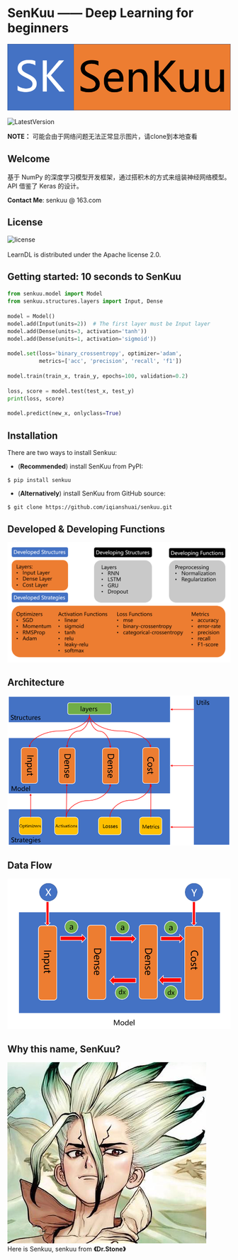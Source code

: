 # SenKuu —— Deep Learning for beginners
![head](other\pics\head.png)

![LatestVersion](https://img.shields.io/badge/LatestVersion-0.1.0-blue.svg)   

**NOTE：** 可能会由于网络问题无法正常显示图片，请clone到本地查看

## Welcome
基于 NumPy 的深度学习模型开发框架，通过搭积木的方式来组装神经网络模型。API 借鉴了 Keras 的设计。

**Contact Me**: senkuu @ 163.com

## License
![license](https://img.shields.io/badge/license-Apache-brightgreen.svg)  
<br/>
LearnDL is distributed under the Apache license 2.0.

## Getting started: 10 seconds to SenKuu
``` python
from senkuu.model import Model
from senkuu.structures.layers import Input, Dense

model = Model()
model.add(Input(units=2))  # The first layer must be Input layer
model.add(Dense(units=3, activation='tanh'))
model.add(Dense(units=1, activation='sigmoid'))

model.set(loss='binary_crossentropy', optimizer='adam',  
          metrics=['acc', 'precision', 'recall', 'f1'])

model.train(train_x, train_y, epochs=100, validation=0.2)

loss, score = model.test(test_x, test_y)
print(loss, score)

model.predict(new_x, onlyclass=True)
```

## Installation
There are two ways to install Senkuu:  
* (**Recommended**) install SenKuu from PyPI:  
``` shell
$ pip install senkuu
```

* (**Alternatively**) install SenKuu from GitHub source:
``` shell
$ git clone https://github.com/iqianshuai/senkuu.git
```

## Developed & Developing Functions
![functions](other\pics\functions.png)

## Architecture
![architecture](other\pics\architecture.png)

## Data Flow
![data flow](other\pics\dataflow.png)

## Why this name, SenKuu?
![senkuu](other\pics\senkuu.png)  
Here is Senkuu, senkuu from **《Dr.Stone》**
